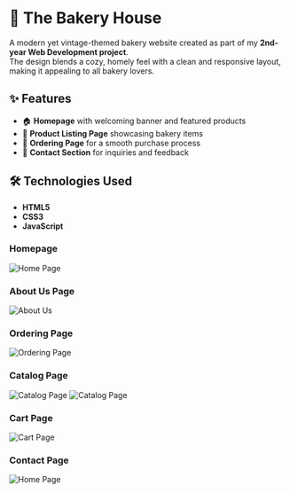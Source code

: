 # 🍞 The Bakery House

A modern yet vintage-themed bakery website created as part of my **2nd-year Web Development project**.  
The design blends a cozy, homely feel with a clean and responsive layout, making it appealing to all bakery lovers.  

## ✨ Features
- 🏠 **Homepage** with welcoming banner and featured products  
- 📜 **Product Listing Page** showcasing bakery items  
- 🛒 **Ordering Page** for a smooth purchase process  
- 📩 **Contact Section** for inquiries and feedback  

## 🛠️ Technologies Used
- **HTML5**
- **CSS3**
- **JavaScript**

### Homepage
![Home Page](The-Bakery-House/screenshots/Screenshot%202025-08-14%20030751.png)

### About Us Page
![About Us](The-Bakery-House/screenshots/Screenshot%2025-08-14%030811.png)

### Ordering Page
![Ordering Page](The-Bakery-House/screenshots/Screenshot%2025-08-14%030843.png)

### Catalog Page
![Catalog Page](The-Bakery-House/screenshots/Screenshot%2025-08-14%030901.png)
![Catalog Page](The-Bakery-House/screenshots/Screenshot%2025-08-14%030920.png)

### Cart Page
![Cart Page](The-Bakery-House/screenshots/Screenshot%2025-08-14%030946.png)

### Contact Page
![Home Page](The-Bakery-House/screenshots/Screenshot%2025-08-14%030958.png)


